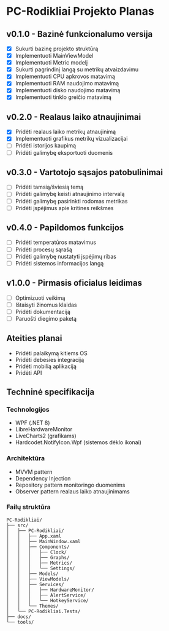 # PC-Rodikliai Projekto Planas

## v0.1.0 - Bazinė funkcionalumo versija
- [x] Sukurti bazinę projekto struktūrą
- [x] Implementuoti MainViewModel
- [x] Implementuoti Metric modelį
- [x] Sukurti pagrindinį langą su metrikų atvaizdavimu
- [x] Implementuoti CPU apkrovos matavimą
- [x] Implementuoti RAM naudojimo matavimą
- [x] Implementuoti disko naudojimo matavimą
- [x] Implementuoti tinklo greičio matavimą

## v0.2.0 - Realaus laiko atnaujinimai
- [x] Pridėti realaus laiko metrikų atnaujinimą
- [x] Implementuoti grafikus metrikų vizualizacijai
- [ ] Pridėti istorijos kaupimą
- [ ] Pridėti galimybę eksportuoti duomenis

## v0.3.0 - Vartotojo sąsajos patobulinimai
- [ ] Pridėti tamsią/šviesią temą
- [ ] Pridėti galimybę keisti atnaujinimo intervalą
- [ ] Pridėti galimybę pasirinkti rodomas metrikas
- [ ] Pridėti įspėjimus apie kritines reikšmes

## v0.4.0 - Papildomos funkcijos
- [ ] Pridėti temperatūros matavimus
- [ ] Pridėti procesų sąrašą
- [ ] Pridėti galimybę nustatyti įspėjimų ribas
- [ ] Pridėti sistemos informacijos langą

## v1.0.0 - Pirmasis oficialus leidimas
- [ ] Optimizuoti veikimą
- [ ] Ištaisyti žinomus klaidas
- [ ] Pridėti dokumentaciją
- [ ] Paruošti diegimo paketą

## Ateities planai
- Pridėti palaikymą kitiems OS
- Pridėti debesies integraciją
- Pridėti mobilią aplikaciją
- Pridėti API

## Techninė specifikacija

### Technologijos
- WPF (.NET 8)
- LibreHardwareMonitor
- LiveCharts2 (grafikams)
- Hardcodet.NotifyIcon.Wpf (sistemos dėklo ikonai)

### Architektūra
- MVVM pattern
- Dependency Injection
- Repository pattern monitoringo duomenims
- Observer pattern realaus laiko atnaujinimams

### Failų struktūra
```
PC-Rodikliai/
├── src/
│   ├── PC-Rodikliai/
│   │   ├── App.xaml
│   │   ├── MainWindow.xaml
│   │   ├── Components/
│   │   │   ├── Clock/
│   │   │   ├── Graphs/
│   │   │   ├── Metrics/
│   │   │   └── Settings/
│   │   ├── Models/
│   │   ├── ViewModels/
│   │   ├── Services/
│   │   │   ├── HardwareMonitor/
│   │   │   ├── AlertService/
│   │   │   └── HotkeyService/
│   │   └── Themes/
│   └── PC-Rodikliai.Tests/
├── docs/
└── tools/
``` 